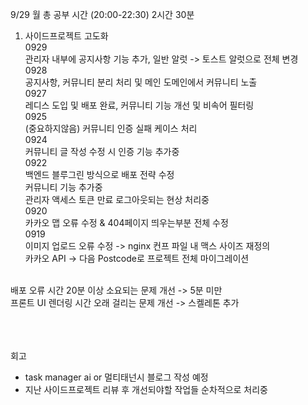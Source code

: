 9/29 월 총 공부 시간 (20:00-22:30) 2시간 30분

1. 사이드프로젝트 고도화 <br />
0929<br />
관리자 내부에 공지사항 기능 추가, 일반 알럿 -> 토스트 알럿으로 전체 변경<br />
0928<br />
공지사항, 커뮤니티 분리 처리 및 메인 도메인에서 커뮤니티 노출<br />
0927<br />
레디스 도입 및 배포 완료, 커뮤니티 기능 개선 및 비속어 필터링<br />
0925<br />
(중요하지않음) 커뮤니티 인증 실패 케이스 처리<br />
0924 <br/>
커뮤니티 글 작성 수정 시 인증 기능  추가중<br />
0922 <br />
백엔드 블루그린 방식으로 배포 전략 수정 <br />
커뮤니티 기능 추가중<br />
관리자 액세스 토큰 만료 로그아웃되는 현상 처리중<br />
0920 <br />
카카오 맵 오류 수정 & 404페이지 띄우는부분 전체 수정 <br />
0919 <br />
이미지 업로드 오류 수정 -> nginx 컨프 파일 내 맥스 사이즈 재정의 <br />
카카오 API -> 다음 Postcode로 프로젝트 전체 마이그레이션 <br />
<br />
배포 오류 시간 20분 이상 소요되는 문제 개선 -> 5분 미만<br />
프론트 UI 렌더링 시간 오래 걸리는 문제 개선 -> 스켈레톤 추가<br />


<br />




<br />
<br />

회고
- task manager ai or 멀티태넌시 블로그 작성 예정
- 지난 사이드프로젝트 리뷰 후 개선되야할 작업들 순차적으로 처리중

